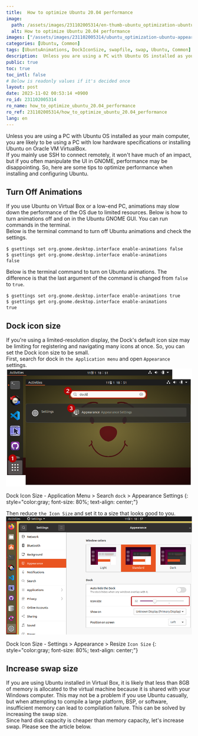 ```yaml
---
title:  How to optimize Ubuntu 20.04 performance
image:
  path: /assets/images/231102005314/en-thumb-ubuntu_optimization-ubuntu-appearance.png
  alt: How to optimize Ubuntu 20.04 performance
images: ["/assets/images/231102005314/ubuntu_optimization-ubuntu-appearance.png", "/assets/images/231102005314/ubuntu_optimization-ubuntu-settings-appearance-icon-size.png"]
categories: [Ubuntu, Common]
tags: [UbuntuAnimations, DockIconSize, swapfile, swap, Ubuntu, Common]
description:  Unless you are using a PC with Ubuntu OS installed as your main computer, you are likely to be using a PC with low hardware specifications or installing Ubuntu on Oracle VM VirtualBox. If you mainly use SSH to connect remotely, it won't have much of an impact, but if you often manipulate the UI in GNOME, performance may be disappointing. So, here are some tips to optimize performance when installing and configuring Ubuntu.
public: true
toc: true
toc_intl: false
# Below is readonly values if it's decided once
layout: post
date: 2023-11-02 00:53:14 +0900
ro_id: 231102005314
ro_name: how_to_optimize_ubuntu_20.04_performance
ro_ref: 231102005314/how_to_optimize_ubuntu_20.04_performance
lang: en
---
```

Unless you are using a PC with Ubuntu OS installed as your main computer, you are likely to be using a PC with low hardware specifications or installing Ubuntu on Oracle VM VirtualBox.  
If you mainly use SSH to connect remotely, it won't have much of an impact, but if you often manipulate the UI in GNOME, performance may be disappointing. So, here are some tips to optimize performance when installing and configuring Ubuntu.  
## Turn Off Animations
If you use Ubuntu on Virtual Box or a low-end PC, animations may slow down the performance of the OS due to limited resources. Below is how to turn animations off and on in the Ubuntu GNOME GUI. You can run commands in the terminal.  
Below is the terminal command to turn off Ubuntu animations and check the settings.  

```shell
$ gsettings set org.gnome.desktop.interface enable-animations false
$ gsettings get org.gnome.desktop.interface enable-animations
false
```
Below is the terminal command to turn on Ubuntu animations. The difference is that the last argument of the command is changed from `false` to `true`.  

```shell
$ gsettings set org.gnome.desktop.interface enable-animations true
$ gsettings get org.gnome.desktop.interface enable-animations
true
```
## Dock icon size
If you're using a limited-resolution display, the Dock's default icon size may be limiting for registering and navigating many icons at once. So, you can set the Dock icon size to be small.  
First, search for dock in `the Application menu` and open `Appearance` settings.  
![Dock Icon Size - Application Menu > Search `dock` > Appearance Settings](/assets/images/231102005314/ubuntu_optimization-ubuntu-appearance.png)  

Dock Icon Size - Application Menu > Search `dock` > Appearance Settings
{: style="color:gray; font-size: 80%; text-align: center;"}

Then reduce `the Icon Size` and set it to a size that looks good to you.  
![Dock Icon Size - Settings > Appearance > Resize `Icon Size`](/assets/images/231102005314/ubuntu_optimization-ubuntu-settings-appearance-icon-size.png)  

Dock Icon Size - Settings > Appearance > Resize `Icon Size`
{: style="color:gray; font-size: 80%; text-align: center;"}

## Increase swap size
If you are using Ubuntu installed in Virtual Box, it is likely that less than 8GB of memory is allocated to the virtual machine because it is shared with your Windows computer. This may not be a problem if you use Ubuntu casually, but when attempting to compile a large platform, BSP, or software, insufficient memory can lead to compilation failure. This can be solved by increasing the swap size.  
Since hard disk capacity is cheaper than memory capacity, let's increase swap. Please see the article below.  
